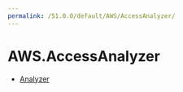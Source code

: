 ```yaml
---
permalink: /51.0.0/default/AWS/AccessAnalyzer/
---
```


# AWS.AccessAnalyzer



* [Analyzer](Analyzer.md)